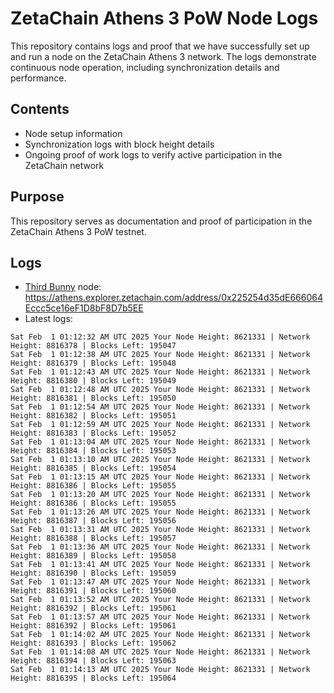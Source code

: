 # ZetaChain Athens 3 PoW Node Logs
This repository contains logs and proof that we have successfully set up and run a node on the ZetaChain Athens 3 network. The logs demonstrate continuous node operation, including synchronization details and performance.

## Contents
- Node setup information
- Synchronization logs with block height details
- Ongoing proof of work logs to verify active participation in the ZetaChain network

## Purpose
This repository serves as documentation and proof of participation in the ZetaChain Athens 3 PoW testnet.

## Logs

- [Third Bunny](https://thirdbunny.xyz/) node: https://athens.explorer.zetachain.com/address/0x225254d35dE666064Eccc5ce16eF1D8bF8D7b5EE
- Latest logs:
```
Sat Feb  1 01:12:32 AM UTC 2025 Your Node Height: 8621331 | Network Height: 8816378 | Blocks Left: 195047
Sat Feb  1 01:12:38 AM UTC 2025 Your Node Height: 8621331 | Network Height: 8816379 | Blocks Left: 195048
Sat Feb  1 01:12:43 AM UTC 2025 Your Node Height: 8621331 | Network Height: 8816380 | Blocks Left: 195049
Sat Feb  1 01:12:48 AM UTC 2025 Your Node Height: 8621331 | Network Height: 8816381 | Blocks Left: 195050
Sat Feb  1 01:12:54 AM UTC 2025 Your Node Height: 8621331 | Network Height: 8816382 | Blocks Left: 195051
Sat Feb  1 01:12:59 AM UTC 2025 Your Node Height: 8621331 | Network Height: 8816383 | Blocks Left: 195052
Sat Feb  1 01:13:04 AM UTC 2025 Your Node Height: 8621331 | Network Height: 8816384 | Blocks Left: 195053
Sat Feb  1 01:13:10 AM UTC 2025 Your Node Height: 8621331 | Network Height: 8816385 | Blocks Left: 195054
Sat Feb  1 01:13:15 AM UTC 2025 Your Node Height: 8621331 | Network Height: 8816386 | Blocks Left: 195055
Sat Feb  1 01:13:20 AM UTC 2025 Your Node Height: 8621331 | Network Height: 8816386 | Blocks Left: 195055
Sat Feb  1 01:13:26 AM UTC 2025 Your Node Height: 8621331 | Network Height: 8816387 | Blocks Left: 195056
Sat Feb  1 01:13:31 AM UTC 2025 Your Node Height: 8621331 | Network Height: 8816388 | Blocks Left: 195057
Sat Feb  1 01:13:36 AM UTC 2025 Your Node Height: 8621331 | Network Height: 8816389 | Blocks Left: 195058
Sat Feb  1 01:13:41 AM UTC 2025 Your Node Height: 8621331 | Network Height: 8816390 | Blocks Left: 195059
Sat Feb  1 01:13:47 AM UTC 2025 Your Node Height: 8621331 | Network Height: 8816391 | Blocks Left: 195060
Sat Feb  1 01:13:52 AM UTC 2025 Your Node Height: 8621331 | Network Height: 8816392 | Blocks Left: 195061
Sat Feb  1 01:13:57 AM UTC 2025 Your Node Height: 8621331 | Network Height: 8816392 | Blocks Left: 195061
Sat Feb  1 01:14:02 AM UTC 2025 Your Node Height: 8621331 | Network Height: 8816393 | Blocks Left: 195062
Sat Feb  1 01:14:08 AM UTC 2025 Your Node Height: 8621331 | Network Height: 8816394 | Blocks Left: 195063
Sat Feb  1 01:14:13 AM UTC 2025 Your Node Height: 8621331 | Network Height: 8816395 | Blocks Left: 195064
```
